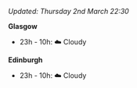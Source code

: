 *Updated: Thursday 2nd March 22:30*

**Glasgow**

* 23h - 10h: :cloud: Cloudy

**Edinburgh**

* 23h - 10h: :cloud: Cloudy
